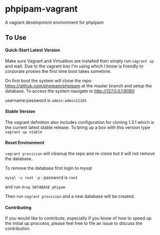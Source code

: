 # phpipam-vagrant
A vagrant development environment for phpipam

## To Use

#### Quick-Start Latest Version
Make sure Vagrant and Virtualbox are installed then simply run `vagrant up` and wait. Due to the vagrant box I'm
using which I know is friendly to corporate proxies the first time boot takes sometime.

On first boot the system will clone the repo https://github.com/phpipam/phpipam at the master branch and setup
the database. To access the system navigate to http://127.0.0.1:8080

username:password is `admin:admin12345`

#### Stable Version

The vagrant definition also includes configuration for cloning 1.3.1 which is the current latest stable release. To bring
up a box with this version type `vagrant up stable`

#### Reset Environment

`vagrant provision` will cleanup the repo and re-clone but it will not remove the database.

To remove the database first login to mysql

`mysql -u root -p` : password is `root`

and run `drop DATABASE phipam`

Then run `vagrant provision` and a new database will be created.

#### Contributing

If you would like to contribute, especially if you know of how to speed up the initial up proccess, please feel free
to file an issue to discuss the contribution.